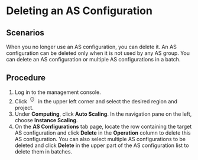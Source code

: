 # Deleting an AS Configuration<a name="EN-US_TOPIC_0042018366"></a>

## Scenarios<a name="section2495449014355"></a>

When you no longer use an AS configuration, you can delete it. An AS configuration can be deleted only when it is not used by any AS group. You can delete an AS configuration or multiple AS configurations in a batch.

## Procedure<a name="section1657416306249"></a>

1.  Log in to the management console.
2.  Click  ![](figures/icon-region.png)  in the upper left corner and select the desired region and project.
3.  Under  **Computing**, click  **Auto Scaling**. In the navigation pane on the left, choose  **Instance Scaling**.
4.  On the  **AS Configurations**  tab page, locate the row containing the target AS configuration and click  **Delete**  in the  **Operation**  column to delete this AS configuration. You can also select multiple AS configurations to be deleted and click  **Delete**  in the upper part of the AS configuration list to delete them in batches.


